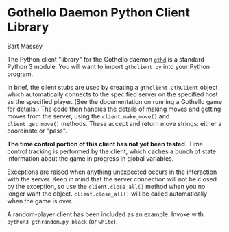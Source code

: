 # Gothello Daemon Python Client Library
Bart Massey

The Python client "library" for the Gothello daemon
[`gthd`](http://github.com/pdx-cs-ai/gothello-gthd) is a standard
Python 3 module.  You will want to
import `gthclient.py` into your Python program.

In brief, the client stubs are used by creating a
`gthclient.GthClient` object which automatically connects to the
specified server on the specified host as the specified
player.  (See the documentation on running a Gothello game
for details.)  The code then handles the details of making
moves and getting moves from the server, using the
`client.make_move()` and `client.get_move()` methods.  These accept
and return move strings: either a coordinate or "pass".

**The time control portion of this client has not yet been
tested.** Time control tracking is performed by the client,
which caches a bunch of state information about the game in
progress in global variables.

Exceptions are raised when anything unexpected occurs in the
interaction with the server. Keep in mind that the server
connection will not be closed by the exception, so use the
`client.close_all()` method when you no longer want the
object. `client.close_all()` will be called automatically
when the game is over.

A random-player client has been included as an example.
Invoke with `python3 gthrandom.py black` (or `white`).
